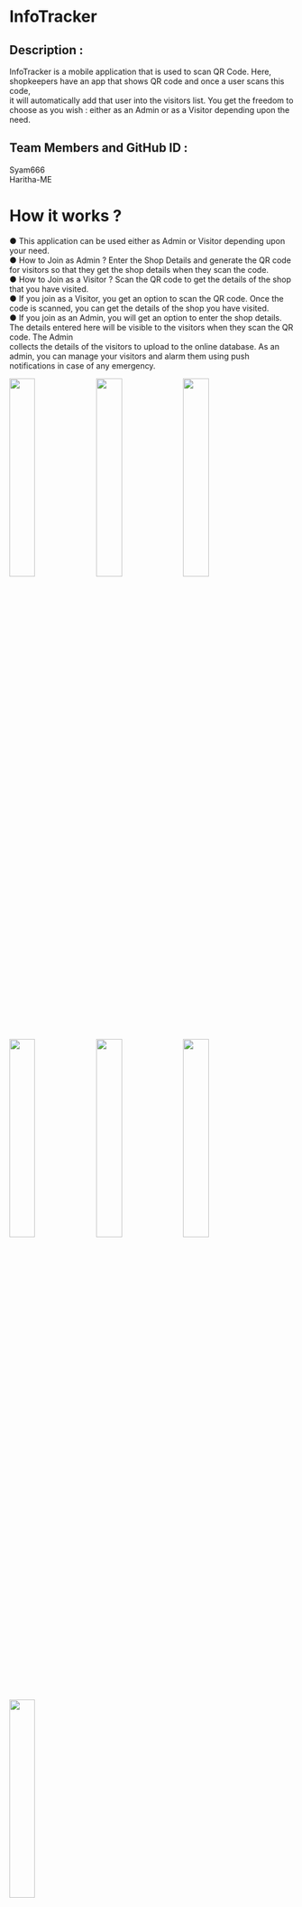 # InfoTracker
## Description :
InfoTracker is a mobile application that is used to scan QR Code. Here, shopkeepers
have an app that shows QR code and once a user scans this code, <br>it will automatically add that user into the visitors
list. You get the freedom to choose as you wish : either as an Admin or as a Visitor depending upon the need.

## Team Members and GitHub ID :
Syam666 <br> Haritha-ME

# How it works ?<br>
● This application can be used either as Admin or Visitor depending upon your need.<br>
● How to Join as Admin ? Enter the Shop Details and generate the QR code for visitors so that they get the shop details when they scan the code.<br>
● How to Join as a Visitor ? Scan the QR code to get the details of the shop that you have visited.<br>
● If you join as a Visitor, you get an option to scan the QR code. Once the code is scanned, you can get the details of the shop you have visited.<br>
● If you join as an Admin, you will get an option to enter the shop details. The details entered here will be visible to the visitors when they scan the QR code. The Admin<br> collects the details of the visitors to upload to the online database. As an admin, you can manage your visitors and alarm them using push notifications in case of any emergency.


<img src="https://user-images.githubusercontent.com/64770907/131341450-24617b4a-a087-459f-9b09-791300b8d89a.png" width="30%" align="left" padding='50'/>
<img src="https://user-images.githubusercontent.com/64770907/131341455-da3f4cd1-5fc0-47dd-86b6-90932c52d465.png" width="30%" align="left" padding='50'/>
<img src="https://user-images.githubusercontent.com/64770907/131341462-efd36aca-b674-4727-b248-27b66c21d326.png" width="30%" align="left" padding='50'/>
<img src="https://user-images.githubusercontent.com/64770907/131341500-c5987198-bd40-4f3c-9cd4-c8fff41e5b6a.png" width="30%" align="left" padding='50'/>
<img src="https://user-images.githubusercontent.com/64770907/131341510-8207c986-751a-4ec6-9dd1-5db7966b15ab.png" width="30%" align="left" padding='50'/>
<img src="https://user-images.githubusercontent.com/64770907/131341495-616b0f9f-3194-4c2a-8b18-01663d1885fd.png" width="30%" align="left" padding='50'/>
<img src="https://user-images.githubusercontent.com/64770907/131341500-c5987198-bd40-4f3c-9cd4-c8fff41e5b6a.png" width="30%" align="left" padding='50'/>
